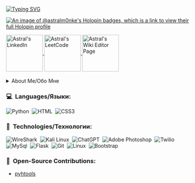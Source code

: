 [![Typing SVG](https://readme-typing-svg.demolab.com/?lines=Welcome+to+my+GitHub!;Добро+пожаловать+в+мой+ГитХуб!&color='01099E'&durаtion=4000)](https://git.io/typing-svg)

[![An image of @astralm0nke's Holopin badges, which is a link to view their full Holopin profile](https://holopin.me/astralm0nke)](https://holopin.io/@astralm0nke)

<a href="https://www.linkedin.com/in/finneas-sensiba-64b049154/">
  <img align="center" alt="Astral's LinkedIn" width="100px" src="https://img.shields.io/badge/Linkedin-0A66C2?style=for-the-badge&logo=Linkedin&logoColor=white" />
</a>
<a href="https://leetcode.com/AstralM0nke/">
  <img align="center" alt="Astral's LeetCode" width="100px" src="https://img.shields.io/badge/LeetCode-000000?style=for-the-badge&logo=LeetCode&logoColor=#d16c06" />
</a>
<a href="https://en.wikipedia.org/wiki/User:AstralM0nk%C3%A9">
  <img align="center" alt="Astral's Wiki Editor Page" width="100px" src="https://img.shields.io/badge/Wikipedia-%23000000.svg?style=for-the-badge&logo=wikipedia&logoColor=white" />
</a>
<br/>
<br/>
<details>
  <summary>About Me/Обо Мне</summary>
  I'm an indie python programmer, writer, and web developer. Currently on the market for a new position/job.
  <br/>
  Я инди-программист на Питон, писатель, и веб-разработчик. В настоящее время ищу новую работу.
</details>

### 💻 &nbsp;Languages/Языки:

![Python](https://img.shields.io/badge/-Python-05122A?style=flat&logo=python)&nbsp;
![HTML](https://img.shields.io/badge/HTML5-E34F26?style=flat-square&logo=HTML5&logoColor=white)&nbsp;
![CSS3](https://img.shields.io/badge/css3-%231572B6.svg?style=for-the-badge&logo=css3&logoColor=white)&nbsp;

### 🧬 &nbsp;Technologies/Технологии:

![WireShark](https://img.shields.io/badge/-Wireshark-%231679A7?style=for-the-badge&logo=wireshark&logoColor=white)&nbsp;
![Kali Linux](https://img.shields.io/badge/-Kali%20Linux-%23557C94?style=for-the-badge&logo=kalilinux&logoColor=white)&nbsp;
![ChatGPT](https://img.shields.io/badge/chatGPT-74aa9c?style=for-the-badge&logo=openai&logoColor=white)&nbsp;
![Adobe Photoshop](https://img.shields.io/badge/adobe%20photoshop-%2331A8FF.svg?style=for-the-badge&logo=adobe%20photoshop&logoColor=white)&nbsp;
![Twilio](https://img.shields.io/badge/Twilio-F22F46?style=for-the-badge&logo=Twilio&logoColor=white)&nbsp;
![MySql](https://img.shields.io/badge/-Mysql-05122A?style=flat&logo=mysql)&nbsp;
![Flask](https://img.shields.io/badge/-Flask-05122A?style=flat&logo=flask)&nbsp;
![Git](https://img.shields.io/badge/-Git-05122A?style=flat&logo=git)&nbsp;
![Linux](https://img.shields.io/badge/-Linux-05122A?style=flat&logo=linux)&nbsp;
![Bootstrap](https://img.shields.io/badge/-Bootstrap-05122A?style=flat&logo=bootstrap)&nbsp;

### 🤝 &nbsp;Open-Source Contributions:
+ [pyhtools](https://github.com/dmdhrumilmistry/pyhtools/tree/dev)&nbsp;
